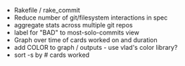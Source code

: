 - Rakefile / rake_commit 
- Reduce number of git/filesystem interactions in spec
- aggregate stats across multiple git repos
- label for "BAD" to most-solo-commits view
- Graph over time of cards worked on and duration
- add COLOR to graph / outputs - use vlad's color library?
- sort -s by # cards worked

